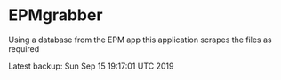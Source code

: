 # EPMgrabber
Using a database from the EPM app this application scrapes the files as required


Latest backup: Sun Sep 15 19:17:01 UTC 2019
